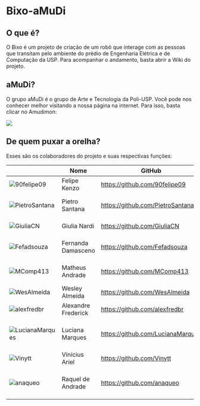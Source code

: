 ﻿# Bixo-aMuDi
## O que é?
<p> O Bixo é um projeto de criação de um robô que interage com as pessoas que transitam pelo ambiente do prédio de Engenharia Elétrica e de Computação da USP. Para acompanhar o andamento, basta abrir a Wiki do projeto. </p>

## aMuDi?
<p> O grupo aMuDi é o grupo de Arte e Tecnologia da Poli-USP. Você pode nos conhecer melhor visitando a nossa página na internet. Para isso, basta clicar no Amudimon: </p>
<a href="http://amudi.com.br/"><img src="http://amudi.com.br/public/amudimon-half.png"></a>

## De quem puxar a orelha?
<p> Esses são os colaboradores do projeto e suas respectivas funções: </p>

| | **Nome** | **GitHub** | **Função** | **Colaborações** |
|-|------|--------|--------|--------|
| ![90felipe09](https://avatars3.githubusercontent.com/u/6313981?s=400&u=0f02852d4e2082f44468e7d0db31e43e334d90f7&v=4) | Felipe Kenzo | https://github.com/90felipe09 | Coordenador e I.A. | - |
| ![PietroSantana](https://avatars2.githubusercontent.com/u/37908236?s=460&v=4) | Pietro Santana | https://github.com/PietroSantana | I.A., Design, Interação e Sensoriamento | - |
| ![GiuliaCN](https://avatars1.githubusercontent.com/u/37909698?s=460&v=4) | Giulia Nardi | https://github.com/GiuliaCN | Design e Movimentação | - |
| ![Fefadsouza](https://avatars3.githubusercontent.com/u/37910196?s=460&v=4) | Fernanda Damasceno | https://github.com/Fefadsouza | I.A., Interação e Movimentação | - |
| ![MComp413](https://avatars3.githubusercontent.com/u/37025685?s=460&v=4) | Matheus Andrade | https://github.com/MComp413 | I.A., Sensoriamento e Easter Eggs | - |
| ![WesAlmeida](https://avatars2.githubusercontent.com/u/37912094?s=460&v=4) | Wesley Almeida | https://github.com/WesAlmeida | I.A., Interação e Easter Eggs | - |
| ![alexfredbr](https://avatars1.githubusercontent.com/u/37912272?s=400&v=4) | Alexandre Frederick | https://github.com/alexfredbr | I.A. e Sensoriamento | - |
| ![LucianaMarques](https://avatars0.githubusercontent.com/u/10895920?s=460&v=4) | Luciana Marques | https://github.com/LucianaMarques | ROS Enthusiastic, I.A., Sensoriamento | - |
| ![Vinytt](https://avatars2.githubusercontent.com/u/38005211?s=460&v=4) | Vinícius Ariel | https://github.com/Vinytt | Design, I.A. e Movimentação | - |
| ![anaqueo](https://avatars2.githubusercontent.com/u/38076093?s=400&v=4) | Raquel de Andrade | https://github.com/anaqueo | Interação, Sensoriamento e Movimentação | - |
